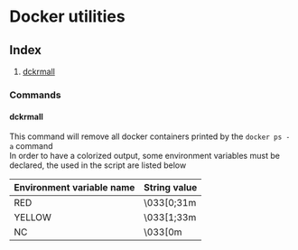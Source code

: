 # Docker utilities  

## Index  
1. [dckrmall](#dckrmall)

### Commands  

#### dckrmall  
This command will remove all docker containers printed by the ```docker ps -a``` command  
In order to have a colorized output, some environment variables must be declared, the used in the script are listed below  

|Environment variable name   |String value   |
|---|---|
|RED   |  \033[0;31m |
|YELLOW   |\033[1;33m   |
|NC   |\033[0m   |